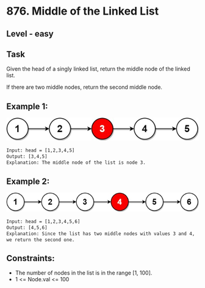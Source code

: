 # 876. Middle of the Linked List


## Level - easy


## Task
Given the head of a singly linked list, return the middle node of the linked list.

If there are two middle nodes, return the second middle node.

## Example 1:
![img.png](img.png)
````
Input: head = [1,2,3,4,5]
Output: [3,4,5]
Explanation: The middle node of the list is node 3.
````


## Example 2:
![img_1.png](img_1.png)
````
Input: head = [1,2,3,4,5,6]
Output: [4,5,6]
Explanation: Since the list has two middle nodes with values 3 and 4, we return the second one.
````

## Constraints:
- The number of nodes in the list is in the range [1, 100].
- 1 <= Node.val <= 100